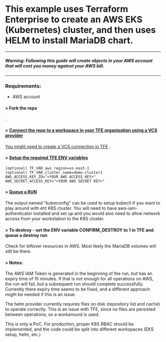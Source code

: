 # This example uses Terraform Enterprise to create an AWS EKS (Kubernetes) cluster, and then uses HELM to install MariaDB chart.

***

#####  **Warning: Following this guide will create objects in your AWS account that will cost you money against your AWS bill.**  
***

### Requirements:
* AWS account

#### > Fork the repo
.
#### > [Connect the repo to a workspace in your TFE organisation using a VCS provider](https://www.terraform.io/docs/enterprise/workspaces/creating.html)
[You might need to create a VCS connection in TFE](https://www.terraform.io/docs/enterprise/vcs/github.html)
.
#### > [Setup the required TFE ENV variables](https://www.terraform.io/docs/enterprise/workspaces/variables.html)
```
(optional) TF_VAR_aws_region=us-east-1
(optional) TF_VAR_cluster_name=demo-cluster1
AWS_ACCESS_KEY_ID="<YOUR AWS ACCESS KEY>"
AWS_SECRET_ACCESS_KEY="<YOUR AWS SECRET KEY>"
```

#### > [Queue a RUN](https://www.terraform.io/docs/enterprise/run/ui.html)

The output named "kubeconfig" can be used to setup kubectl if you want to play around with eht K8S cluster.
You will need to have aws-iam-authenticator installed and set up and you would also need to allow network access from your workstation to the K8S cluster. 

#### > To destroy - set the ENV variable CONFIRM_DESTROY to 1 in TFE and queue a destroy run

Check for leftover resources in AWS. Most likely the MariaDB volumes will still be there.

#### > Notes:
The AWS IAM Token is generated in the beginning of the run, but has an expiry time of 15 minutes.
If that is not enough for all operations on AWS, the run will fail, but a subsequent run should complete successfully.
Currently there expiry time seems to be fixed, and a different approach might be needed if this is an issue.

The helm provider currently requires files on disk (repository list and cache) to operate correctly.
This is an issue with TFE, since no files are persisted between operations, so a workaround is used.

This is only a PoC. 
For production, proper K8S RBAC should be implemented, and the code could be split into different workspaces (EKS setup, helm, etc.)
